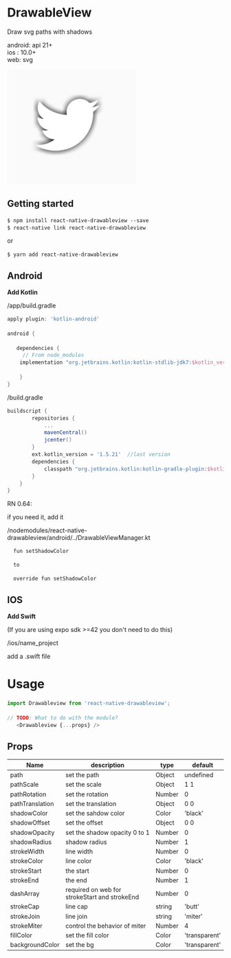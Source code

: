 # DrawableView

Draw svg paths with shadows

android: api 21+   
ios : 10.0+   
web: svg  

<img src="./src/demo.jpg" width="300">


## Getting started

`$ npm install react-native-drawableview --save`  
`$ react-native link react-native-drawableview`  
  
or

`$ yarn add react-native-drawableview `
    
## Android

**Add Kotlin**

/app/build.gradle 

```gradle
apply plugin: 'kotlin-android' 

android {

   dependencies {
     // From node_modules
    implementation "org.jetbrains.kotlin:kotlin-stdlib-jdk7:$kotlin_version"
  
    }
}

```

/build.gradle

```gradle
buildscript {
        repositories {
            ...
            mavenCentral()
            jcenter()
        }
        ext.kotlin_version = '1.5.21'  //last version
        dependencies {
            classpath "org.jetbrains.kotlin:kotlin-gradle-plugin:$kotlin_version"
        }
    }
}

```

RN 0.64:

if you need it, add it

/nodemodules/react-native-drawableview/android/../DrawableViewManager.kt

```
  fun setShadowColor
  
  to

  override fun setShadowColor
```


## IOS

**Add Swift**

(If you are using expo sdk >=42 you don't need to do this)

/ios/name_project

add a .swift file


# Usage
```javascript
import Drawableview from 'react-native-drawableview';

// TODO: What to do with the module?
   <Drawableview {...props} />

```


## Props   

| Name | description | type | default |
| --- | --- | --- | --- |
| path | set the path | Object | undefined |
| pathScale | set the scale | Object | 1 1 |
| pathRotation | set the rotation | Number | 0 |
| pathTranslation | set the translation  | Object | 0 0 |
| shadowColor | set the sahdow color  | Color | 'black' |
| shadowOffset | set the offset | Object | 0 0 |
| shadowOpacity | set the shadow opacity 0 to 1  | Number | 0 |
| shadowRadius | shadow radius | Number | 1 |
| strokeWidth | line width | Number | 0 |
| strokeColor | line color | Color | 'black' |
| strokeStart | the start | Number | 0 |
| strokeEnd | the end | Number | 1 |
| dashArray | required on web for strokeStart and strokeEnd | Number | 0 |
| strokeCap | line cap | string | 'butt' |
| strokeJoin | line join | string | 'miter' |
| strokeMiter | control the behavior of miter | Number | 4 |
| fillColor | set the fill color  | Color | 'transparent' |
| backgroundColor | set the bg | Color | 'transparent' |

